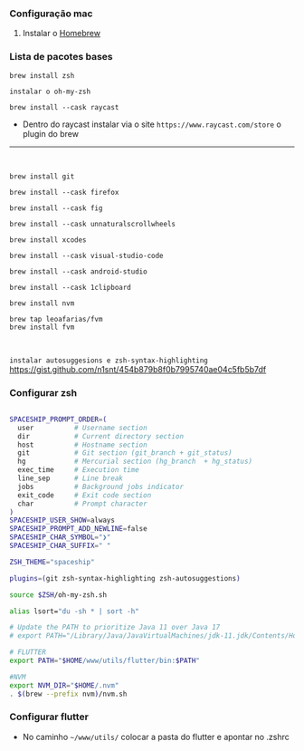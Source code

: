### Configuração mac

1. Instalar o [Homebrew](https://brew.sh/index_pt-br)

### Lista de pacotes bases

```text
brew install zsh
```

```text
instalar o oh-my-zsh
```

```text
brew install --cask raycast
```

-  Dentro do raycast instalar via o site `https://www.raycast.com/store` o plugin do brew

---

<br>

```text
brew install git

brew install --cask firefox

brew install --cask fig

brew install --cask unnaturalscrollwheels

brew install xcodes

brew install --cask visual-studio-code

brew install --cask android-studio

brew install --cask 1clipboard

brew install nvm

brew tap leoafarias/fvm
brew install fvm
```

<br>

`instalar autosuggesions e zsh-syntax-highlighting`
https://gist.github.com/n1snt/454b879b8f0b7995740ae04c5fb5b7df

### Configurar zsh

```zsh

SPACESHIP_PROMPT_ORDER=(
  user          # Username section
  dir           # Current directory section
  host          # Hostname section
  git           # Git section (git_branch + git_status)
  hg            # Mercurial section (hg_branch  + hg_status)
  exec_time     # Execution time
  line_sep      # Line break
  jobs          # Background jobs indicator
  exit_code     # Exit code section
  char          # Prompt character
)
SPACESHIP_USER_SHOW=always
SPACESHIP_PROMPT_ADD_NEWLINE=false
SPACESHIP_CHAR_SYMBOL="❯"
SPACESHIP_CHAR_SUFFIX=" "

ZSH_THEME="spaceship"

plugins=(git zsh-syntax-highlighting zsh-autosuggestions)

source $ZSH/oh-my-zsh.sh

alias lsort="du -sh * | sort -h"

# Update the PATH to prioritize Java 11 over Java 17
# export PATH="/Library/Java/JavaVirtualMachines/jdk-11.jdk/Contents/Home/bin:$PATH"

# FLUTTER
export PATH="$HOME/www/utils/flutter/bin:$PATH"

#NVM
export NVM_DIR="$HOME/.nvm"
. $(brew --prefix nvm)/nvm.sh
```

### Configurar flutter

-  No caminho `~/www/utils/` colocar a pasta do flutter e apontar no .zshrc
